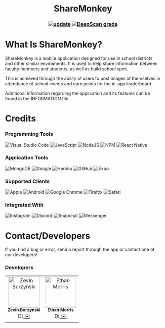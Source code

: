 <h1 align="center">ShareMonkey</h1>

<h3 align="center">

[![update](https://github.com/REALziez/Frontend/actions/workflows/update.yml/badge.svg?branch=master)](https://github.com/REALziez/Frontend/actions/workflows/update.yml)
[![DeepScan grade](https://deepscan.io/api/teams/20671/projects/24070/branches/738472/badge/grade.svg?token=a1fa0980263b30233c0ddf1e9c3ed778290db2ee)](https://deepscan.io/dashboard#view=project&tid=20671&pid=24070&bid=738472)

# What Is ShareMonkey?
ShareMonkey is a mobile application designed for use in school districts and
other similar enviroments. It is used to help share information between
faculty members and students, as well as build school spirit.

This is achieved through the ability of users to post images of themselves 
in attendance of school events and earn points for the in-app leaderboard.

Additional information regarding the application and its features can be 
found in the INFORMATION file.

# Credits

### Programming Tools
![Visual Studio Code](https://img.shields.io/badge/Visual%20Studio%20Code-0078d7.svg?style=for-the-badge&logo=visual-studio-code&logoColor=white)
![JavaScript](https://img.shields.io/badge/javascript-%23323330.svg?style=for-the-badge&logo=javascript&logoColor=%23F7DF1E)
![NodeJS](https://img.shields.io/badge/node.js-6DA55F?style=for-the-badge&logo=node.js&logoColor=white)
![NPM](https://img.shields.io/badge/NPM-%23CB3837.svg?style=for-the-badge&logo=npm&logoColor=white)
![React Native](https://img.shields.io/badge/react_native-%2320232a.svg?style=for-the-badge&logo=react&logoColor=%2361DAFB)

### Application Tools
![MongoDB](https://img.shields.io/badge/MongoDB-%234ea94b.svg?style=for-the-badge&logo=mongodb&logoColor=white)
![Google](https://img.shields.io/badge/google-4285F4?style=for-the-badge&logo=google&logoColor=white)
![Heroku](https://img.shields.io/badge/heroku-%23430098.svg?style=for-the-badge&logo=heroku&logoColor=white)
![GitHub](https://img.shields.io/badge/github-%23121011.svg?style=for-the-badge&logo=github&logoColor=white)
![Expo](https://img.shields.io/badge/expo-1C1E24?style=for-the-badge&logo=expo&logoColor=#D04A37)

### Supported Clients
![Apple](https://img.shields.io/badge/Apple-%23000000.svg?style=for-the-badge&logo=apple&logoColor=white)
![Android](https://img.shields.io/badge/Android-3DDC84?style=for-the-badge&logo=android&logoColor=white)
![Google Chrome](https://img.shields.io/badge/Google%20Chrome-4285F4?style=for-the-badge&logo=GoogleChrome&logoColor=white)
![Firefox](https://img.shields.io/badge/Firefox-FF7139?style=for-the-badge&logo=Firefox-Browser&logoColor=white)
![Safari](https://img.shields.io/badge/Safari-000000?style=for-the-badge&logo=Safari&logoColor=white)

### Integrated With
![Instagram](https://img.shields.io/badge/Instagram-%23E4405F.svg?style=for-the-badge&logo=Instagram&logoColor=white)
![Discord](https://img.shields.io/badge/Discord-%235865F2.svg?style=for-the-badge&logo=discord&logoColor=white)
![Snapchat](https://img.shields.io/badge/Snapchat-%23FFFC00.svg?style=for-the-badge&logo=Snapchat&logoColor=white)
![Messenger](https://img.shields.io/badge/Messenger-00B2FF?style=for-the-badge&logo=messenger&logoColor=white)


# Contact/Developers

If you find a bug or error, send a report through
the app or cantact one of our developers!

### Developers


<table>
  <tbody>
  <tr>
    <td align="center">
      <a href="https://github.com/REALziez">
        <img src="https://avatars.githubusercontent.com/u/86094612?v=3?s=100" width="100px;" alt="Zevin Burzynski"/>
        <br />
        <sub><b>Zevin Burzynski</b></sub>
      </a>
      <br />
      <a href="https://discord.com/users/337745486054424577" title="Discord">
        <img src="https://assets-global.website-files.com/6257adef93867e50d84d30e2/636e0a6a49cf127bf92de1e2_icon_clyde_blurple_RGB.png" width="16px;" alt="Discord"/>
      </a> 
      <a href="mailto:zevin@duck.com" title="Email">✉️</a>
    </td>
    <td align="center">
      <a href="https://github.com/arcbarkzap">
        <img src="https://avatars.githubusercontent.com/u/71309451?v=3?s=100" width="100px;" alt="Ethan Morris"/>
        <br />
        <sub><b>Ethan Morris</b></sub>
      </a>
      <br />
      <a href="https://discord.com/users/503276826617970688" title="Discord">
        <img src="https://assets-global.website-files.com/6257adef93867e50d84d30e2/636e0a6a49cf127bf92de1e2_icon_clyde_blurple_RGB.png" width="16px;" alt="Discord"/>
      </a> 
      <a href="mailto:arc@duck.com" title="Email">✉️</a>
    </td>
  </tr>
</tbody>

</table>
